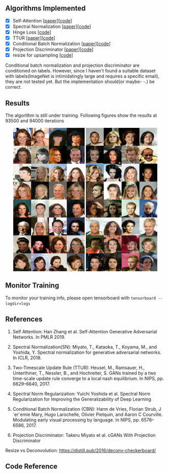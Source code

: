 ## Algorithms Implemented

- [x] Self-Attention                    [[paper](#ref1)][[code](https://github.com/xlnwel/cv/blob/38d5e7a4874538cf3809127c126735265f4a2129/basic_model/layer.py#L418)]
- [x] Spectral Normalization            [[paper](#ref2)][[code](https://github.com/xlnwel/cv/blob/38d5e7a4874538cf3809127c126735265f4a2129/utility/tf_utils.py#L157)]
- [x] Hinge Loss                        [[code](https://github.com/xlnwel/cv/blob/38d5e7a4874538cf3809127c126735265f4a2129/algo/sagan/model.py#L125)]
- [x] TTUR                              [[paper](#ref3)][[code](https://github.com/xlnwel/cv/blob/38d5e7a4874538cf3809127c126735265f4a2129/algo/sagan/args.yaml#L19)]
- [x] Conditional Batch Normalization   [[paper](#ref5)][[code](https://github.com/xlnwel/cv/blob/38d5e7a4874538cf3809127c126735265f4a2129/layers/cbn.py#L4)]
- [x] Projection Discriminator          [[paper](ref6)][[code](https://github.com/xlnwel/cv/blob/38d5e7a4874538cf3809127c126735265f4a2129/algo/sagan/networks.py#L186)]
- [x] resize for upsampling             [[code](https://github.com/xlnwel/cv/blob/38d5e7a4874538cf3809127c126735265f4a2129/algo/sagan/networks.py#L69)]

Conditional batch normalization and projection discriminator are conditioned on labels. However, since I haven't found a suitable dataset with labels(ImageNet is intimidatingly large and requires a specific email), they are not tested yet. But the implementation should(or maybe- -.) be correct.

## Results

The algorithm is still under training. Following figures show the results at 93500 and 94000 iterations
<p align = 'center'>
<img src = 'data/results/093500.png' height = '450px'>
<img src = 'data/results/094000.png' height = '450px'>
</p>
<p align = 'center'>

## Monitor Training

To monitor your training info, please open tensorboard with `tensorboard --logdir=logs`

## References

1. <a name='ref1'></a>Self Attention: Han Zhang et al. Self-Attention Generative Adversarial Networks. In PMLR 2019.

2. <a name='ref2'></a>Spectral Normalization(SN): Miyato, T., Kataoka, T., Koyama, M., and Yoshida, Y. Spectral normalization for generative adversarial networks. In ICLR, 2018.

3. <a name='ref3'></a>Two-Timescale Update Rule (TTUR): Heusel, M., Ramsauer, H., Unterthiner, T., Nessler, B., and Hochreiter, S. GANs trained by a two time-scale update rule converge to a local nash equilibrium. In NIPS, pp. 6629–6640, 2017.

4. <a name='ref4'></a>Spectral Norm Regularization: Yuichi Yoshida et al. Spectral Norm Regularization for Improving the Generalizability of Deep Learning

5. <a name='ref5'></a>Conditional Batch Normalization (CBN): Harm de Vries, Florian Strub, J´er´emie Mary, Hugo Larochelle, Olivier Pietquin, and Aaron C Courville. Modulating early visual processing by language. In NIPS, pp. 6576–6586, 2017.

6. <a name='ref6'></a>Projection Discriminator: Takeru Miyato et al. cGANs With Projection Discriminator

Resize vs Deconvolution: https://distill.pub/2016/deconv-checkerboard/

## Code Reference